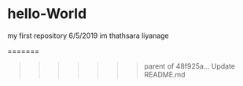 # hello-World
my first repository 6/5/2019
im thathsara liyanage

=======
>>>>>>> parent of 48f925a... Update README.md
